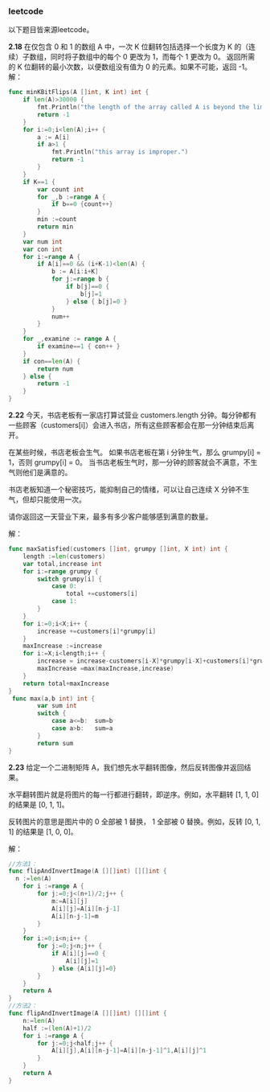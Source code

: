 ### leetcode

以下题目皆来源leetcode。

**2.18**   在仅包含 0 和 1 的数组 A 中，一次 K 位翻转包括选择一个长度为 K 的（连续）子数组，同时将子数组中的每个 0 更改为 1，而每个 1 更改为 0。 返回所需的 K 位翻转的最小次数，以便数组没有值为 0 的元素。如果不可能，返回 -1。
解：

```go
func minKBitFlips(A []int, K int) int {
    if len(A)>30000 {
        fmt.Println("the length of the array called A is beyond the limit value.")
        return -1
    }
    for i:=0;i<len(A);i++ {
        a := A[i]
        if a>1 {
            fmt.Println("this array is improper.")
            return -1
        }
    }
    if K==1 {
        var count int 
        for _,b :=range A {
            if b==0 {count++}
        }
        min :=count
        return min
    }
    var num int
    var con int
    for i:=range A {
        if A[i]==0 && (i+K-1)<len(A) {
            b := A[i:i+K]
            for j:=range b {
                if b[j]==0 {
                    b[j]=1
                } else { b[j]=0 }
            }
            num++
        }
    }
    for _,examine := range A {
        if examine==1 { con++ }
    }
    if con==len(A) {
        return num
    } else {
        return -1
    }
}
```

**2.22** 今天，书店老板有一家店打算试营业 customers.length 分钟。每分钟都有一些顾客（customers[i]）会进入书店，所有这些顾客都会在那一分钟结束后离开。

在某些时候，书店老板会生气。 如果书店老板在第 i 分钟生气，那么 grumpy[i] = 1，否则 grumpy[i] = 0。 当书店老板生气时，那一分钟的顾客就会不满意，不生气则他们是满意的。

书店老板知道一个秘密技巧，能抑制自己的情绪，可以让自己连续 X 分钟不生气，但却只能使用一次。

请你返回这一天营业下来，最多有多少客户能够感到满意的数量。

解：

```go
func maxSatisfied(customers []int, grumpy []int, X int) int {
	length :=len(customers)
    var total,increase int
    for i:=range grumpy {
        switch grumpy[i] {
            case 0:
                total +=customers[i]
            case 1:
        }
    }
    for i:=0;i<X;i++ {
        increase +=customers[i]*grumpy[i]
    }
    maxIncrease :=increase 
    for i:=X;i<length;i++ {
        increase = increase-customers[i-X]*grumpy[i-X]+customers[i]*grumpy[i]
        maxIncrease =max(maxIncrease,increase)
    }
    return total+maxIncrease
}
 func max(a,b int) int {
        var sum int
        switch {
            case a<=b:  sum=b
            case a>b:   sum=a
        }
        return sum
}
```

**2.23**  给定一个二进制矩阵 A，我们想先水平翻转图像，然后反转图像并返回结果。

水平翻转图片就是将图片的每一行都进行翻转，即逆序。例如，水平翻转 [1, 1, 0] 的结果是 [0, 1, 1]。

反转图片的意思是图片中的 0 全部被 1 替换， 1 全部被 0 替换。例如，反转 [0, 1, 1] 的结果是 [1, 0, 0]。

解：

```go
//方法1：
func flipAndInvertImage(A [][]int) [][]int {
  n :=len(A)
    for i :=range A {
        for j:=0;j<(n+1)/2;j++ {
            m:=A[i][j]
            A[i][j]=A[i][n-j-1]
            A[i][n-j-1]=m
        }
    }
    for i:=0;i<n;i++ {
        for j:=0;j<n;j++ {
            if A[i][j]==0 {
                A[i][j]=1
            } else {A[i][j]=0}
        }
    }
    return A
}
//方法2：
func flipAndInvertImage(A [][]int) [][]int {
    n:=len(A)
    half :=(len(A)+1)/2
    for i :=range A {
        for j:=0;j<half;j++ {
            A[i][j],A[i][n-j-1]=A[i][n-j-1]^1,A[i][j]^1
        }
    }
    return A
}
```

